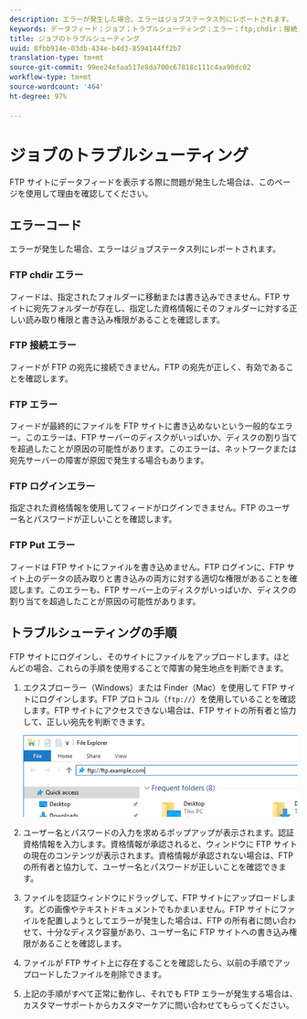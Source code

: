 ```yaml
---
description: エラーが発生した場合、エラーはジョブステータス列にレポートされます。
keywords: データフィード；ジョブ；トラブルシューティング；エラー；ftp;chdir；接続；ログイン；put
title: ジョブのトラブルシューティング
uuid: 8fbb914e-03db-434e-b4d3-8594144ff2b7
translation-type: tm+mt
source-git-commit: 99ee24efaa517e8da700c67818c111c4aa90dc02
workflow-type: tm+mt
source-wordcount: '464'
ht-degree: 97%

---
```



# ジョブのトラブルシューティング

FTP サイトにデータフィードを表示する際に問題が発生した場合は、このページを使用して理由を確認してください。

## エラーコード

エラーが発生した場合、エラーはジョブステータス列にレポートされます。

### FTP chdir エラー

フィードは、指定されたフォルダーに移動または書き込みできません。FTP サイトに宛先フォルダーが存在し、指定した資格情報にそのフォルダーに対する正しい読み取り権限と書き込み権限があることを確認します。

### FTP 接続エラー

フィードが FTP の宛先に接続できません。FTP の宛先が正しく、有効であることを確認します。

### FTP エラー

フィードが最終的にファイルを FTP サイトに書き込めないという一般的なエラー。このエラーは、FTP サーバーのディスクがいっぱいか、ディスクの割り当てを超過したことが原因の可能性があります。このエラーは、ネットワークまたは宛先サーバーの障害が原因で発生する場合もあります。

### FTP ログインエラー

指定された資格情報を使用してフィードがログインできません。FTP のユーザー名とパスワードが正しいことを確認します。

### FTP Put エラー

フィードは FTP サイトにファイルを書き込めません。FTP ログインに、FTP サイト上のデータの読み取りと書き込みの両方に対する適切な権限があることを確認します。このエラーも、FTP サーバー上のディスクがいっぱいか、ディスクの割り当てを超過したことが原因の可能性があります。

## トラブルシューティングの手順

FTP サイトにログインし、そのサイトにファイルをアップロードします。ほとんどの場合、これらの手順を使用することで障害の発生地点を判断できます。

1. エクスプローラー（Windows）または Finder（Mac）を使用して FTP サイトにログインします。FTP プロトコル（`ftp://`）を使用していることを確認します。FTP サイトにアクセスできない場合は、FTP サイトの所有者と協力して、正しい宛先を判断できます。

   ![エクスプローラー](assets/file_explorer.png)

2. ユーザー名とパスワードの入力を求めるポップアップが表示されます。認証資格情報を入力します。資格情報が承認されると、ウィンドウに FTP サイトの現在のコンテンツが表示されます。資格情報が承認されない場合は、FTP の所有者と協力して、ユーザー名とパスワードが正しいことを確認できます。
3. ファイルを認証ウィンドウにドラッグして、FTP サイトにアップロードします。どの画像やテキストドキュメントでもかまいません。FTP サイトにファイルを配置しようとしてエラーが発生した場合は、FTP の所有者に問い合わせて、十分なディスク容量があり、ユーザー名に FTP サイトへの書き込み権限があることを確認します。
4. ファイルが FTP サイト上に存在することを確認したら、以前の手順でアップロードしたファイルを削除できます。
5. 上記の手順がすべて正常に動作し、それでも FTP エラーが発生する場合は、カスタマーサポートからカスタマーケアに問い合わせてもらってください。
